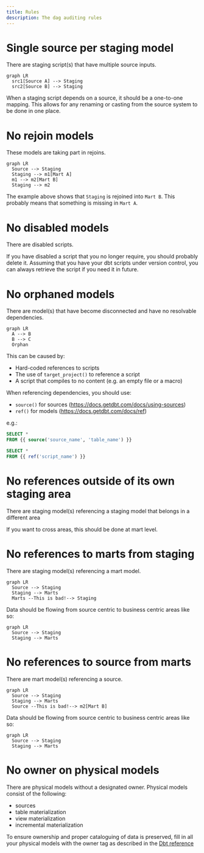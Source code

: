```yaml
---
title: Rules
description: The dag auditing rules
---
```

# Single source per staging model

There are staging script(s) that have multiple source inputs.

```mermaid
graph LR
  src1[Source A] --> Staging
  src2[Source B] --> Staging
```

When a staging script depends on a source, it should be a one-to-one mapping. This allows for any renaming or casting from the source system to be done in one place.

# No rejoin models

These models are taking part in rejoins.

```mermaid
graph LR
  Source --> Staging
  Staging --> m1[Mart A]
  m1 --> m2[Mart B]
  Staging --> m2
```

The example above shows that `Staging` is rejoined into `Mart B`. This probably means that something is missing in `Mart A`.

# No disabled models

There are disabled scripts.

If you have disabled a script that you no longer require, you should probably delete it.
Assuming that you have your dbt scripts under version control, you can always retrieve the script if you need it in future.

# No orphaned models

There are model(s) that have become disconnected and have no resolvable dependencies.

```mermaid
graph LR
  A --> B
  B --> C
  Orphan
```

This can be caused by:

- Hard-coded references to scripts
- The use of `target_project()` to reference a script
- A script that compiles to no content (e.g. an empty file or a macro)

When referencing dependencies, you should use:

- `source()` for sources (https://docs.getdbt.com/docs/using-sources)
- `ref()` for models (https://docs.getdbt.com/docs/ref)

e.g.:

```sql
SELECT *
FROM {{ source('source_name', 'table_name') }}

SELECT *
FROM {{ ref('script_name') }}
```

# No references outside of its own staging area

There are staging model(s) referencing a staging model that belongs in a different area

If you want to cross areas, this should be done at mart level.

# No references to marts from staging

There are staging model(s) referencing a mart model.

```mermaid
graph LR
  Source --> Staging
  Staging --> Marts
  Marts --This is bad!--> Staging
```

Data should be flowing from source centric to business centric areas like so:

```mermaid
graph LR
  Source --> Staging
  Staging --> Marts
```

# No references to source from marts

There are mart model(s) referencing a source. 

```mermaid
graph LR
  Source --> Staging
  Staging --> Marts
  Source --This is bad!--> m2[Mart B]
```

Data should be flowing from source centric to business centric areas like so:

```mermaid
graph LR
  Source --> Staging
  Staging --> Marts
```

# No owner on physical models

There are physical models without a designated owner. Physical models consist of the following:
- sources
- table materialization
- view materialization
- incremental materialization

To ensure ownership and proper cataloguing of data is preserved, fill in all your physical models with the owner tag as described in the [Dbt reference](https://docs.getdbt.com/reference/resource-properties/meta/#designate-a-model-owner)
